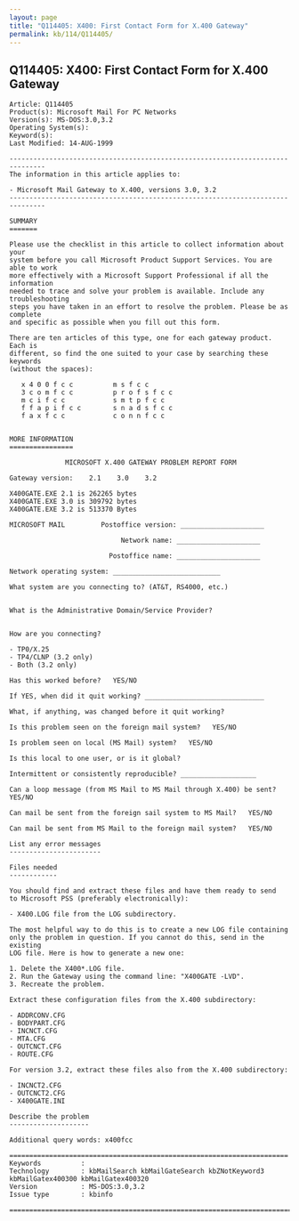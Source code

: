 ```yaml
---
layout: page
title: "Q114405: X400: First Contact Form for X.400 Gateway"
permalink: kb/114/Q114405/
---
```


## Q114405: X400: First Contact Form for X.400 Gateway

	Article: Q114405
	Product(s): Microsoft Mail For PC Networks
	Version(s): MS-DOS:3.0,3.2
	Operating System(s): 
	Keyword(s): 
	Last Modified: 14-AUG-1999
	
	-------------------------------------------------------------------------------
	The information in this article applies to:
	
	- Microsoft Mail Gateway to X.400, versions 3.0, 3.2 
	-------------------------------------------------------------------------------
	
	SUMMARY
	=======
	
	Please use the checklist in this article to collect information about your
	system before you call Microsoft Product Support Services. You are able to work
	more effectively with a Microsoft Support Professional if all the information
	needed to trace and solve your problem is available. Include any troubleshooting
	steps you have taken in an effort to resolve the problem. Please be as complete
	and specific as possible when you fill out this form.
	
	There are ten articles of this type, one for each gateway product. Each is
	different, so find the one suited to your case by searching these keywords
	(without the spaces):
	
	   x 4 0 0 f c c          m s f c c
	   3 c o m f c c          p r o f s f c c
	   m c i f c c            s m t p f c c
	   f f a p i f c c        s n a d s f c c
	   f a x f c c            c o n n f c c
	
	
	MORE INFORMATION
	================
	
	              MICROSOFT X.400 GATEWAY PROBLEM REPORT FORM
	
	Gateway version:    2.1    3.0    3.2
	
	X400GATE.EXE 2.1 is 262265 bytes
	X400GATE.EXE 3.0 is 309792 bytes
	X400GATE.EXE 3.2 is 513370 Bytes
	
	MICROSOFT MAIL         Postoffice version: _____________________
	
	                            Network name: _____________________
	
	                         Postoffice name: _____________________
	
	Network operating system: ___________________________
	
	What system are you connecting to? (AT&T, RS4000, etc.)
	
	
	What is the Administrative Domain/Service Provider?
	
	
	How are you connecting?
	
	- TP0/X.25
	- TP4/CLNP (3.2 only)
	- Both (3.2 only)
	
	Has this worked before?   YES/NO
	
	If YES, when did it quit working? ______________________________
	
	What, if anything, was changed before it quit working?
	
	Is this problem seen on the foreign mail system?   YES/NO
	
	Is problem seen on local (MS Mail) system?   YES/NO
	
	Is this local to one user, or is it global?
	
	Intermittent or consistently reproducible? ___________________
	
	Can a loop message (from MS Mail to MS Mail through X.400) be sent? YES/NO
	
	Can mail be sent from the foreign sail system to MS Mail?   YES/NO
	
	Can mail be sent from MS Mail to the foreign mail system?   YES/NO
	
	List any error messages
	-----------------------
	
	Files needed
	------------
	
	You should find and extract these files and have them ready to send
	to Microsoft PSS (preferably electronically):
	
	- X400.LOG file from the LOG subdirectory.
	
	The most helpful way to do this is to create a new LOG file containing
	only the problem in question. If you cannot do this, send in the existing
	LOG file. Here is how to generate a new one:
	
	1. Delete the X400*.LOG file.
	2. Run the Gateway using the command line: "X400GATE -LVD".
	3. Recreate the problem.
	
	Extract these configuration files from the X.400 subdirectory:
	
	- ADDRCONV.CFG
	- BODYPART.CFG
	- INCNCT.CFG
	- MTA.CFG
	- OUTCNCT.CFG
	- ROUTE.CFG
	
	For version 3.2, extract these files also from the X.400 subdirectory:
	
	- INCNCT2.CFG
	- OUTCNCT2.CFG
	- X400GATE.INI
	
	Describe the problem
	--------------------
	
	Additional query words: x400fcc
	
	======================================================================
	Keywords          :  
	Technology        : kbMailSearch kbMailGateSearch kbZNotKeyword3 kbMailGatex400300 kbMailGatex400320
	Version           : MS-DOS:3.0,3.2
	Issue type        : kbinfo
	
	=============================================================================
	
